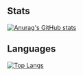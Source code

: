 ## Stats

[![Anurag's GitHub stats](https://github-readme-stats.vercel.app/api?username=electron271&show_icons=true&theme=synthwave)](https://github.com/anuraghazra/github-readme-stats)

## Languages
[![Top Langs](https://github-readme-stats.vercel.app/api/top-langs/?username=electron271&langs_count=10&exclude_repo=TerminalInATerminal,discord-ccbot)](https://github.com/anuraghazra/github-readme-stats)



